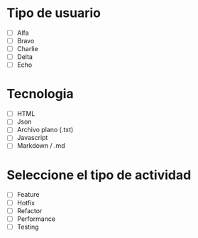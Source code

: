 # Tipo de usuario
- [ ] Alfa
- [ ] Bravo 
- [ ] Charlie
- [ ] Delta
- [ ] Echo

# Tecnologia
- [ ] HTML
- [ ] Json 
- [ ] Archivo plano (.txt)
- [ ] Javascript
- [ ] Markdown / .md

# Seleccione el tipo de actividad
- [ ] Feature
- [ ] Hotfix
- [ ] Refactor
- [ ] Performance
- [ ] Testing
